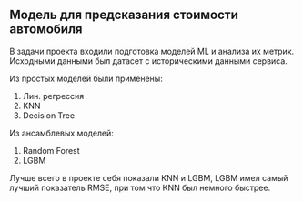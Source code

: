 ## Модель для предсказания стоимости автомобиля

В задачи проекта входили подготовка моделей ML и анализа их метрик. Исходными данными был датасет с историческими данными сервиса.

Из простых моделей были применены:
1) Лин. регрессия
2) KNN
3) Decision Tree

Из ансамблевых моделей:
1) Random Forest
2) LGBM

Лучше всего в проекте себя показали KNN и LGBM, LGBM имел самый лучший показатель RMSE, при том что KNN был немного быстрее.
